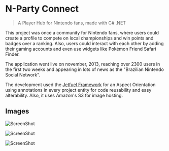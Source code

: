 # N-Party Connect
> A Player Hub for Nintendo fans, made with C# .NET

This project was once a community for Nintendo fans, where users could create a profile to compete on local championships and win points and badges over a ranking. Also, users could interact with each other by adding their gaming accounts and even use widgets like Pokémon Friend Safari Finder.

The application went live on november, 2013, reaching over 2300 users in the first two weeks and appearing in lots of news as the "Brazilian Nintendo Social Network".

The development used the [Jetfuel Framework](http://eixox.github.io/guia-de-desenvolvimento/jetfuel.html) for an Aspect Orientation using annotations in every project entity for code reusability and easy alterability. Also, it uses Amazon's S3 for image hosting.

## Images

![ScreenShot](http://mariotoledo.github.io/nparty-connect/docs/ss1.png)

![ScreenShot](http://mariotoledo.github.io/nparty-connect/docs/ss2.png)

![ScreenShot](http://mariotoledo.github.io/nparty-connect/docs/ss3.jpg)